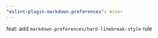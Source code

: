 ```yaml
---
"eslint-plugin-markdown-preferences": minor
---
```


feat: add `markdown-preferences/hard-linebreak-style` rule
